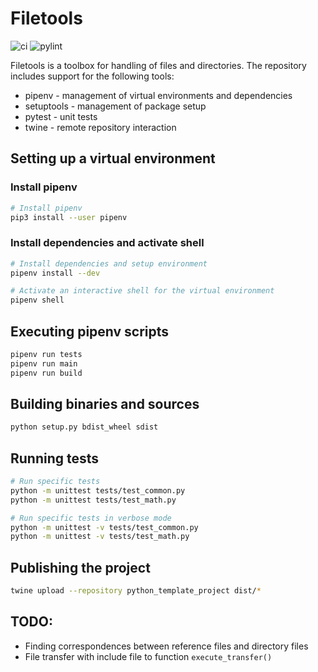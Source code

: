 # Filetools

![ci](https://github.com/markvilar/python_project_template/actions/workflows/ci.yml/badge.svg)
![pylint](https://github.com/markvilar/python_project_template/actions/workflows/pylint.yml/badge.svg)

Filetools is a toolbox for handling of files and directories. The repository includes support for 
the following tools:
* pipenv - management of virtual environments and dependencies
* setuptools - management of package setup
* pytest - unit tests
* twine - remote repository interaction

## Setting up a virtual environment

### Install pipenv

```sh
# Install pipenv
pip3 install --user pipenv
```

### Install dependencies and activate shell

```sh
# Install dependencies and setup environment
pipenv install --dev

# Activate an interactive shell for the virtual environment
pipenv shell
```

## Executing pipenv scripts

```sh
pipenv run tests
pipenv run main
pipenv run build
```

## Building binaries and sources

```sh
python setup.py bdist_wheel sdist
```

## Running tests

```sh
# Run specific tests
python -m unittest tests/test_common.py
python -m unittest tests/test_math.py

# Run specific tests in verbose mode
python -m unittest -v tests/test_common.py
python -m unittest -v tests/test_math.py
```

## Publishing the project
```sh
twine upload --repository python_template_project dist/*
```

## TODO:
- Finding correspondences between reference files and directory files
- File transfer with include file to function `execute_transfer()`
